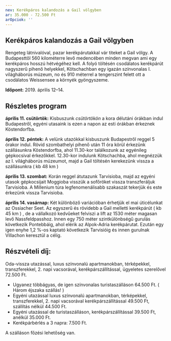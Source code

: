 ```yaml
---
nev: Kerékpáros kalandozás a Gail völgyben
ar: 35.000 - 72.500 Ft
arOpciok: ''
---
```

## Kerékpáros kalandozás a Gail völgyben

Rengeteg látnivalóval, pazar kerékpárutakkal vár titeket a Gail völgy. A Budapesttől 560 kilométerre levő medencében minden megvan ami egy kerékpáros hosszú hétvégéhez kell. A folyó töltésén csodálatos kerékpárút nagyszerű pihenő helyekkel, Kötschachban egy igazán színvonalas I. világháborús múzeum, no és 910 méterrel a tengerszint felett ott a csodálatos Weissensee a környék gyöngyszeme.

**Időpont:** 2019. április 12–14.


## Részletes program

**április 11. csütörtök:** Kisbuszunk *csütörtökön* a kora délutáni órákban indul Budapestről, egyéni utasaink is ezen a napon az esti órákban érkeznek Köstendorfba.

**április 12. péntek:** A velünk utazókkal kisbuszunk Budapestről reggel 5 órakor indul.
Rövid szombathelyi pihenő után 11 óra körül érkezünk szállásunkra Köstendorfba, ahol 11.30-kor találkozunk az egyénileg gépkocsival érkezőkkel.
12.30-kor indulunk Kötschachba, ahol megnézzük az I. világháborús múzeumot, majd a Gail töltésén kerekezünk vissza a szállásunkra ( kb 48 km )

**április 13. szombat:** Korán reggel átutazunk Tarvisioba, majd az egyéni utasok gépkocsijait Moggioba visszük a sofőröket vissza transzferáljuk Tarvisioba.
A Millenium túra legfenomenálisabb szakaszát tekerjük és este érkezünk vissza Tarvisioba.

**április 14. vasárnap:** Két különböző variációban érhetjük el mai úticélunkat az Ossiacher Seet.
Az egyszerű és rövidebb a Gail melletti kerékpárút ( kb 45 km ) , de a vállalkozó kedvűeket felviszi a lift az 1530 méter magasan levő Nassfeldpasshoz.
Innen egy 750 méter szintkülönbségű gurulás következik Pontebbáig, ahol elérik az Alpok-Adria kerékpárutat.
Ezután egy igen enyhe 1,2 %-os kaptató következik Tarvisióig és innen gurulnak Villachon keresztül a célig.


## Részvételi díj:

Oda-vissza utazással, luxus színvonalú apartmanokban, térképekkel, transzferekkel, 2. napi vacsorával, kerékpárszállítással, ügyeletes szerelővel 72.500 Ft.
* Ugyanez többágyas, de igen színvonalas turistaszálláson 64.500 Ft. ( Három éjszaka szállás! )
* Egyéni utazással luxus színvonalú apartmanokban, térképekkel, transzferekkel, 2. napi vacsorával kerékpárszállítással 49.500 Ft, szállítás nélkül 44.500 Ft.
* Egyéni utazással de turistaszálláson, kerékpárszállítással 39.500 Ft, anélkül 35.000 Ft.
* Kerékpárbérlés a 3 napra: 7.500 Ft.

A szálláson főzési lehetőség van.

